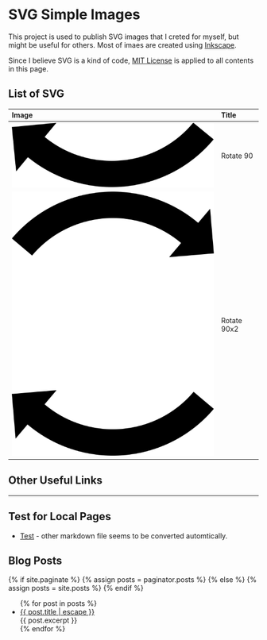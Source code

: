 # SVG Simple Images

This project is used to publish SVG images that I creted for myself, but might be useful for others.
Most of imaes are created using [Inkscape](https://inkscape.org/).

Since I believe SVG is a kind of code, [MIT License](LICENSE) is applied to all contents in this page.

## List of SVG

|Image|Title|
|:----|:----------|
|![](Arrow/Rotate_90.svg)|Rotate 90|
|![](Arrow/Rotate_90x2.svg)|Rotate 90x2|

## Other Useful Links

---

## Test for Local Pages

* [Test](docs/test.html) - other markdown file seems to be converted automtically.

## Blog Posts

{% if site.paginate %}
    {% assign posts = paginator.posts %}
{% else %}
    {% assign posts = site.posts %}
{% endif %}

<ul>
  {% for post in posts %}
    <li><a href="{{ post.url | relative_url }}">{{ post.title | escape }}</a><br />
    {{ post.excerpt }}
    </li>
  {% endfor %}
</ul>
